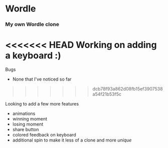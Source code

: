 # Wordle

### My own Wordle clone

<<<<<<< HEAD
Working on adding a keyboard :)
=======
Bugs
  - None that I've noticed so far
>>>>>>> dcb78f93a862d08fb15ef3907538a54f21b53f5c

Looking to add a few more features
  - animations
  - winning moment
  - losing moment
  - share button
  - colored feedback on keyboard
  - additional spin to make it less of a clone and more *unique*
